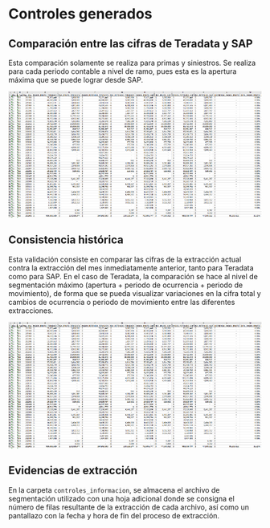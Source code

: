 # Controles generados

## Comparación entre las cifras de Teradata y SAP

Esta comparación solamente se realiza para primas y siniestros. Se realiza para cada periodo contable a nivel de ramo, pues esta es la apertura máxima que se puede lograr desde SAP.

![Comparación entre Teradata y SAP.](assets/tera_vs_sap.png)

## Consistencia histórica

Esta validación consiste en comparar las cifras de la extracción actual contra la extracción del mes inmediatamente anterior, tanto para Teradata como para SAP. En el caso de Teradata, la comparación se hace al nivel de segmentación máximo (apertura + periodo de ocurrencia + periodo de movimiento), de forma que se pueda visualizar variaciones en la cifra total y cambios de ocurrencia o periodo de movimiento entre las diferentes extracciones.

![Validación de consistencia histórica.](assets/tera_vs_sap.png)

## Evidencias de extracción

En la carpeta `controles_informacion`, se almacena el archivo de segmentación utilizado con una hoja adicional donde se consigna el número de filas resultante de la extracción de cada archivo, así como un pantallazo con la fecha y hora de fin del proceso de extracción.
